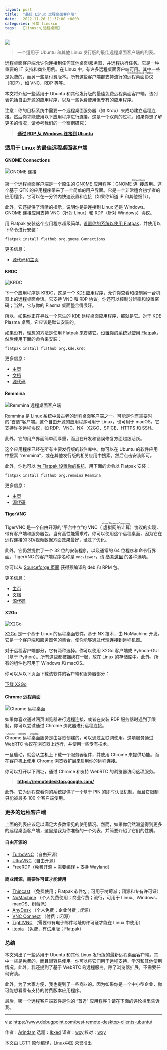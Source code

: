 ```yaml
---
layout: post
title:	"最佳 Linux 远程桌面客户端"
date:	2022-11-26 11:37:00 +0800 
categories:	分享 linuxcn 
tags:	[linuxcn,远程桌面]
---
```



![](/Asserts/Images/album/202211/26/113747n4iymaq6afri2fqq.jpg)



> 
> 一个适用于 Ubuntu 和其他 Linux 发行版的最佳远程桌面客户端的列表。
> 
> 
> 


远程桌面客户端允许你连接到任何其他桌面/服务器，并远程执行任务。它是一种重要的 IT 支持和商业用例。在 Linux 中，有许多远程桌面客户端可用。其中一些是免费的，而另一些是付费版本。所有这些客户端都支持流行的 <ruby> 远程桌面协议 <rt>  Remote Desktop Protocol </rt></ruby>（RDP），如 VNC、RDP 等等。


本文将介绍一些适用于 Ubuntu 和其他发行版的最佳免费远程桌面客户端。该列表包括自由开源的应用程序，以及一些免费使用但专有的应用程序。


注意：你的目标系统中需要一个远程桌面服务器（如 Xrdp）来成功建立远程连接。然后你才能使用以下应用程序进行连接。这是一个双向的过程。如果你想了解更多的情况，请参考我们的一个案例研究：



> 
> **[通过 RDP 从 Windows 连接到 Ubuntu](https://www.debugpoint.com/connect-ubuntu-20-04-windows-10/)**
> 
> 
> 


### 适用于 Linux 的最佳远程桌面客户端


#### GNOME Connections


![GNOME 连接](/Asserts/Images/album/202211/26/113751whmeek2xhtmme25h.jpg)


第一个远程桌面客户端是一个原生的 [GNOME 应用程序](https://www.debugpoint.com/best-gnome-apps-part-1/)：GNOME <ruby> 连接 <rt>  Connections </rt></ruby> 应用。这个基于 GTK 的应用程序带来了一个简单的用户界面。它是一个非常适合初学者的应用程序。它可以在一分钟内快速设置和连接（如果你知道 IP 和其他细节）。


此外，它还提供了清晰的指示，说明你是要连接到 Linux 还是 Windows。GNOME 连接应用支持 VNC（针对 Linux）和 RDP（针对 Windows）协议。


用 Flatpak 安装这个应用程序超级简单。[设置你的系统以使用 Flatpak](https://www.debugpoint.com/how-to-install-flatpak-apps-ubuntu-linux/)，并使用以下命令进行安装：



```
flatpak install flathub org.gnome.Connections

```

更多信息：


* [源代码和主页](https://gitlab.gnome.org/GNOME/connections)


#### KRDC


![KRDC](/Asserts/Images/album/202211/26/113751cn2orkv28av52okn.jpg)


下一个应用程序是 KRDC，这是一个 [KDE 应用程序](https://www.debugpoint.com/best-kde-apps-part-1/)，允许你查看和控制另一台机器上的远程桌面会话。它支持 VNC 和 RDP 协议。你还可以控制分辨率和设置密码；当然，它与你的 Plasma 桌面整合得很好。


所以，如果你正在寻找一个原生的 KDE 远程桌面应用程序，那就是它。对于 KDE Plasma 桌面，它应该是默认安装的。


如果没有，理想的方法是使用 Flatpak 来安装它。[设置你的系统以使用 Flatpak](https://www.debugpoint.com/how-to-install-flatpak-apps-ubuntu-linux/)，然后使用下面的命令来安装：



```
flatpak install flathub org.kde.krdc

```

更多信息：


* [主页](https://apps.kde.org/krdc/)
* [文档](https://docs.kde.org/?application=krdc)
* [源代码](https://invent.kde.org/network/krdc)


#### Remmina


![Remmina 远程桌面客户端](/Asserts/Images/album/202211/26/113826blsvdrlwvwz56rkn.jpg)


Remmina 是 Linux 系统中最古老的远程桌面客户端之一。可能是你有需要时的“首选”客户端。这个自由开源的应用程序可用于 Linux，也可用于 macOS。它支持许多远程协议，如 RDP、VNC、NX、X2GO、SPICE、HTTPS 和 SSH。


此外，它的用户界面简单而厚重，而且在开发和错误修复方面超级活跃。


这个应用程序已经在所有主要发行版的软件库中。你可以在 Ubuntu 的软件应用中搜索 “remmina”，或在其他发行版的相关应用中搜索。然后点击安装即可。


此外，你也可以 [为 Flatpak 设置你的系统](https://www.debugpoint.com/how-to-install-flatpak-apps-ubuntu-linux/)，用下面的命令以 Flatpak 安装：



```
flatpak install flathub org.remmina.Remmina

```

更多信息：


* [主页](https://remmina.org/)
* [源代码](https://gitlab.com/Remmina/Remmina)


#### TigerVNC


TigerVNC 是一个自由开源的“平台中立”的 VNC（<ruby> 虚拟网络计算 <rt>  Virtual Network Computing </rt></ruby>）协议的实现，带有客户端和服务器包。当有高性能需求时，你可以使用这个远程桌面，因为它在远程连接的 3D/视频数据方面效果最好，经过了优化。


此外，它仍然提供了一个 32 位的安装程序，以及通常的 64 位程序和命令行界面。TigerVNC 的客户端程序名称是 `vncviewer`，请 [参考这里](https://tigervnc.org/doc/vncviewer.html) 的各种选项。


你可以从 [Sourceforge 页面](https://sourceforge.net/projects/tigervnc/files/stable/) 获得预编译的 deb 和 RPM 包。


更多信息：


* [主页](https://tigervnc.org/)
* [文档](https://github.com/TigerVNC/tigervnc/wiki)
* [源代码](https://github.com/TigerVNC/tigervnc/releases)


#### X2Go


![X2Go](/Asserts/Images/album/202211/26/113751dfk3c6heeuk4hv42.jpg)


[X2Go](https://wiki.x2go.org/doku.php/download:start) 是一个基于 Linux 的远程桌面软件，基于 NX 技术，由 NoMachine 开发。它是一个客户端和服务器包的集合，使你能够通过代理连接到远程机器。


对于远程客户端部分，它有两种选择。你可以使用 X2Go 客户端或 Pyhoca-GUI（基于 Python）。所有这些都被捆绑在一起，放在 Linux 的存储库中。此外，所有的组件也可用于 Windows 和 macOS。


你可以从以下页面下载该软件的客户端和服务器部分：


[下载 X2Go](https://wiki.x2go.org/doku.php/download:start)


#### Chrome 远程桌面


![Chrome 远程桌面](/Asserts/Images/album/202211/26/113752e2yyqxq03vsv0vly.png)


如果你喜欢通过网页浏览器进行远程连接，或者在安装 RDP 服务器时遇到了限制，你可以尝试通过 Chrome 浏览器进行远程连接。


<ruby> Chrome 远程桌面 <rt>  Chrome Remote Desktop </rt></ruby> 服务是由谷歌创建的，可以通过互联网使用。这项服务通过 WebRTC 协议在浏览器上运行，并使用一些专有技术。


一旦启动，就会从主机上下载一个服务器组件，并使用 Chrome 来提供功能。而在客户机上使用 Chrome 浏览器扩展来启用你的远程连接。


你可以打开以下网址，通过 Chrome 和支持 WebRTC 的浏览器访问这项服务。



> 
> **<https://remotedesktop.google.com/>**
> 
> 
> 


此外，它为远程查看你的系统提供了一个基于 PIN 的即时认证机制。而且它限制只能被最多 100 个客户端使用。


### 更多的远程客户端


上面的列表应该足以满足大多数常见的使用情况。然而，如果你仍然渴望得到更多的远程桌面客户端，这里是我为你准备的一个列表，并简要介绍了它们的性质。


#### 自由开源的


* [TurboVNC](https://www.turbovnc.org/)（自由开源）
* [UltraVNC](https://www.uvnc.com/)（自由开源）
* FreeRDP（免费开源 + 需要编译 + 支持 Wayland）


#### 商业闭源，需要许可证才能使用


* [Thincast](https://thincast.com/) （免费使用；Flatpak 软件包；可用于树莓派；闭源和专有许可证）
* [NoMachine](https://www.nomachine.com/) （个人免费使用；商业付费；流行，可用于 Linux、Windows、macOS、树莓派）
* [AnyDesk](https://anydesk.com/) （个人免费；企业付费；闭源）
* [VNC Connect](https://www.realvnc.com/en/connect/) （付费；闭源）
* [TightVNC](https://www.tightvnc.com/) （需要带有电子邮件地址的许可证才能在 Linux 中使用）
* [itopia](https://itopia.com/) （免费，有试用版；Flatpak）


### 总结


本文列出了一些适用于 Ubuntu 和其他 Linux 发行版的最新远程桌面客户端。其中一些是免费的，而且很容易使用。你可以将它们用于远程支持、学习和其他使用情况。此外，我还提到了基于 WebRTC 的远程服务，除了浏览器扩展，不需要任何安装。


此外，为了大家方便，我也提到了一些商业的。因为如果你是一个中小型企业，你可能想看看有支持的付费版本应用程序。


最后，哪一个远程客户端软件是你的 “首选” 应用程序？请在下面的评论栏里告诉我。




---


via: <https://www.debugpoint.com/best-remote-desktop-clients-ubuntu/>


作者：[Arindam](https://www.debugpoint.com/author/admin1/) 选题：[lkxed](https://github.com/lkxed) 译者：[wxy](https://github.com/wxy) 校对：[wxy](https://github.com/wxy)


本文由 [LCTT](https://github.com/LCTT/TranslateProject) 原创编译，[Linux中国](https://linux.cn/) 荣誉推出
